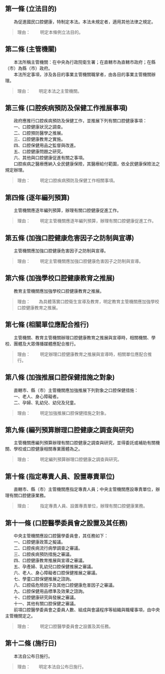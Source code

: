第一條 (立法目的)
-----------------
　　為促進國民口腔健康，特制定本法。本法未規定者，適用其他法律之規定。  
> 理由：　　 明定本條例立法目的。



第二條 (主管機關)
-----------------
　　本法所稱主管機關：在中央為行政院衛生署；在直轄市為直轄市政府；在縣（市）為縣（市）政府。  
　　本法所定事項，涉及各目的事業主管機關職掌者，由各目的事業主管機關辦理。  
> 理由：　　明定本法之主管機關。



第三條 (口腔疾病預防及保健工作推展事項)
---------------------------------------
　　政府應推行口腔疾病預防及保健工作，並推展下列有關口腔健康事項：  
　　一、口腔健康狀況之調查。  
　　二、口腔預防醫學之推展。  
　　三、口腔健康教育之實施。  
　　四、口腔保健用品之監督與改進。  
　　五、口腔健康問題之研究。  
　　六、其他與口腔健康促進有關之事項。  
　　口腔疾病之醫療應納入全民健康保險，其醫療給付範圍，依全民健康保險法之規定辦理。  
> 理由：　　 明定口腔疾病預防及保健工作相關事項。



第四條 (逐年編列預算)
---------------------
　　主管機關應逐年編列預算，辦理有關口腔健康促進工作。  
> 理由：　　 明定主管機關應逐年編列預算，辦理有關口腔健康促進工作。



第五條 (加強口腔健康危害因子之防制與宣導)
-----------------------------------------
　　主管機關應加強口腔健康危害因子之防制與宣導。  
> 理由：　　 明定主管機關應加強口腔健康危害因子之防制與宣導。



第六條 (加強學校口腔健康教育之推展)
-----------------------------------
　　教育主管機關應加強學校口腔健康教育之推展。  
> 理由：　　為具體落實口腔衛生宣導及教育，明定教育主管機關應加強學校口腔健康教育之推展。



第七條 (相關單位應配合推行)
---------------------------
　　主管機關、教育主管機關辦理口腔健康教育之推展與宣導時，相關機關、學校、團體及大眾傳播媒體應配合推行。  
> 理由：　　 明定辦理口腔健康教育之推展與宣導時，相關單位應配合推行。



第八條 (加強推展口腔保健措施之對象)
-----------------------------------
　　直轄市、縣（市）主管機關應加強推展下列對象之口腔保健措施：  
　　一、老人、身心障礙者。  
　　二、孕婦、乳幼兒、幼兒及兒童。  
> 理由：　　 明定加強推展口腔保健措施之對象。



第九條 (編列預算辦理口腔健康之調查與研究)
-----------------------------------------
　　主管機關應編列預算辦理有關口腔健康之調查與研究，並得委託或補助有關機關、學校或口腔健康相關專業團體為之。  
> 理由：　　 明定編列預算辦理口腔健康之調查與研究。



第十條 (指定專責人員、設置專責單位)
-----------------------------------
　　直轄市、縣（市）主管機關應指定專責人員；中央主管機關應設專責單位，辦理有關口腔健康業務。  
> 理由：　　 指定專責人員、設置專責單位，辦理有關口腔健康業務。



第十一條 (口腔醫學委員會之設置及其任務)
---------------------------------------
　　中央主管機關應設口腔醫學委員會，其任務如下：  
　　一、口腔健康政策之擬議。  
　　二、口腔疾病流行病學調查之審議。  
　　三、口腔疾病預防措施之審議。  
　　四、口腔健康教育推展與宣導之審議。  
　　五、孕產婦、乳幼兒口腔保健推展之審議。  
　　六、老人、身心障礙者口腔保健推展之審議。  
　　七、學童口腔保健推展之諮詢。  
　　八、口腔癌危險因子及其他口腔健康危害因子之審議。  
　　九、口腔保健用品標準及效果之諮詢。  
　　十、口腔健康研究與發展之審議。  
　　十一、其他有關口腔保健之審議。  
　　前項口腔醫學委員會之委員人數、組成與會議程序等組織與職權事項，由中央主管機關定之。  
> 理由：　　 明定口腔醫學委員會之設置及其任務。



第十二條 (施行日)
-----------------
　　本法自公布日施行。  
> 理由：　　明定本法自公布日施行。